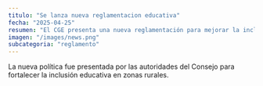 ```yaml
---
titulo: "Se lanza nueva reglamentacion educativa"
fecha: "2025-04-25"
resumen: "El CGE presenta una nueva reglamentación para mejorar la inclusión escolar."
imagen: "/images/news.png"
subcategoria: "reglamento"
---
```


La nueva política fue presentada por las autoridades del Consejo para fortalecer la inclusión educativa en zonas rurales.
